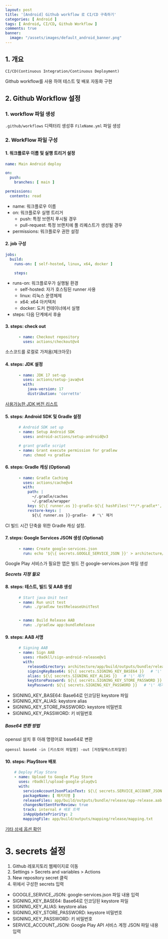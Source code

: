 ```yaml
---
layout: post
title: '[Android] Github workflow 로 CI/CD 구축하기'
categories: [ Android ]
tags: [ Android, CI/CD, Github Workflow ]
comments: true
banner:
  image: "/assets/images/default_android_banner.png"
---
```


## 1. 개요

`CI/CD(Continuous Integration/Continuous Deployment)`

Github workflow를 사용 하여 테스트 및 배포 자동화 구현

## 2. Github Workflow 설정

### 1. workflow 파일 생성

`.github/workflows` 디렉터리 생성후 `FileName.yml` 파일 생성

### 2. WorkFlow 파일 구성

#### 1. 워크플로우 이름 및 실행 트리거 설정

```yaml
name: Main Android deploy

on:
  push:
    branches: [ main ]

permissions:
  contents: read
```

- name: 워크플로우 이름
- on: 워크플로우 실행 트리거
    - push: 특정 브랜치 푸시될 경우
    - pull-request: 특정 브랜치에 풀 리퀘스트가 생성될 경우
- permissions: 워크플로우 권한 설정

#### 2. job 구성

```yaml
jobs:
  build:
    runs-on: [ self-hosted, linux, x64, docker ]

    steps:
```

- runs-on: 워크플로우가 실행될 환경
    - self-hosted: 자가 호스팅된 runner 사용
    - linux: 리눅스 운영체제
    - x64: x64 아키텍처
    - docker: 도커 컨테이너에서 실행
- steps: 다음 단계에서 후술

#### 3. steps: check out

```yaml
      - name: Checkout repository
        uses: actions/checkout@v4
```

소스코드를 로컬로 가져옴(체크아웃)

#### 4. steps: JDK 설정

```yaml
      - name: JDK 17 set-up
        uses: actions/setup-java@v4
        with:
          java-version: 17
          distribution: 'corretto'
```

[사용가능한 JDK 버전 리스트](https://github.com/actions/setup-java)

#### 5. steps: Android SDK 및 Gradle 설정

```yaml
      # Android SDK set up
      - name: Setup Android SDK
        uses: android-actions/setup-android@v3

      # grant gradle script
      - name: Grant execute permission for gradlew
        run: chmod +x gradlew
```

#### 6. steps: Gradle 캐싱 (Optional)

```yaml
      - name: Gradle Caching
        uses: actions/cache@v4
        with:
          path: |
            ~/.gradle/caches
            ~/.gradle/wrapper
          key: ${\{ runner.os }}-gradle-${\{ hashFiles('**/*.gradle*', '**/gradle-wrapper.properties') }}  # '\' 제거
          restore-keys: |
            ${\{ runner.os }}-gradle-  # '\' 제거
```

CI 빌드 시간 단축을 위한 Gradle 캐싱 설정.

#### 7. steps: Google Services JSON 생성 (Optional)

```yaml
      - name: Create google-services.json
        run: echo '${\{ secrets.GOOGLE_SERVICE_JSON }}' > architecture/app/google-services.json  # '\' 제거
```

Google Play 서비스가 필요한 앱은 빌드 전 google-services.json 파일 생성

**_Secrets 지정 필요_**

#### 8. steps: 테스트, 빌드 및 AAB 생성

```yaml
      # Start java Unit test
      - name: Run unit test
        run: ./gradlew testReleaseUnitTest


      - name: Build Release AAB
        run: ./gradlew app:bundleRelease
```

#### 9. steps: AAB 서명

```yaml
      # Signing AAB
      - name: Sign AAB
        uses: r0adkll/sign-android-release@v1
        with:
          releaseDirectory: architecture/app/build/outputs/bundle/release
          signingKeyBase64: ${\{ secrets.SIGNING_KEY_BASE64 }}   # '\' 제거
          alias: ${\{ secrets.SIGNING_KEY_ALIAS }}   # '\' 제거
          keyStorePassword: ${\{ secrets.SIGNING_KEY_STORE_PASSWORD }}   # '\' 제거
          keyPassword: ${\{ secrets.SIGNING_KEY_PASSWORD }}   # '\' 제거
```

- SIGNING_KEY_BASE64: Base64로 인코딩된 keystore 파일
- SIGNING_KEY_ALIAS: keystore alias
- SIGNING_KEY_STORE_PASSWORD: keystore 비밀번호
- SIGNING_KEY_PASSWORD: 키 비밀번호

##### Base64 변환 방법

openssl 설치 후 아래 명령어로 base64로 변환

```shell
openssl base64 -in [키스토어 파일명] -out [저장될텍스트파일명]
```

#### 10. steps: PlayStore 배포

```yaml
    # Deploy Play Store
    - name: Upload to Google Play Store
      uses: r0adkll/upload-google-play@v1
      with:
        serviceAccountJsonPlainText: ${\{ secrets.SERVICE_ACCOUNT_JSON }} # '\' 제거
        packageName: [ 패키지명 ]
        releaseFiles: app/build/outputs/bundle/release/app-release.aab
        changesNotSentForReview: true
        track: internal # 배포 트랙
        inAppUpdatePriority: 2
        mappingFile: app/build/outputs/mapping/release/mapping.txt
```

[기타 상세 옵션 확인](https://github.com/r0adkll/upload-google-play)

# 3. secrets 설정

1. Github 레포지토리 웹페이지로 이동
2. Settings > Secrets and variables > Actions
3. New repository secret 클릭
4. 위에서 구성한 secrets 입력

- GOOGLE_SERVICE_JSON: google-services.json 파일 내용 입력
- SIGNING_KEY_BASE64: Base64로 인코딩된 keystore 파일
- SIGNING_KEY_ALIAS: keystore alias
- SIGNING_KEY_STORE_PASSWORD: keystore 비밀번호
- SIGNING_KEY_PASSWORD: 키 비밀번호
- SERVICE_ACCOUNT_JSON: Google Play API 서비스 계정 JSON 파일 내용 입력